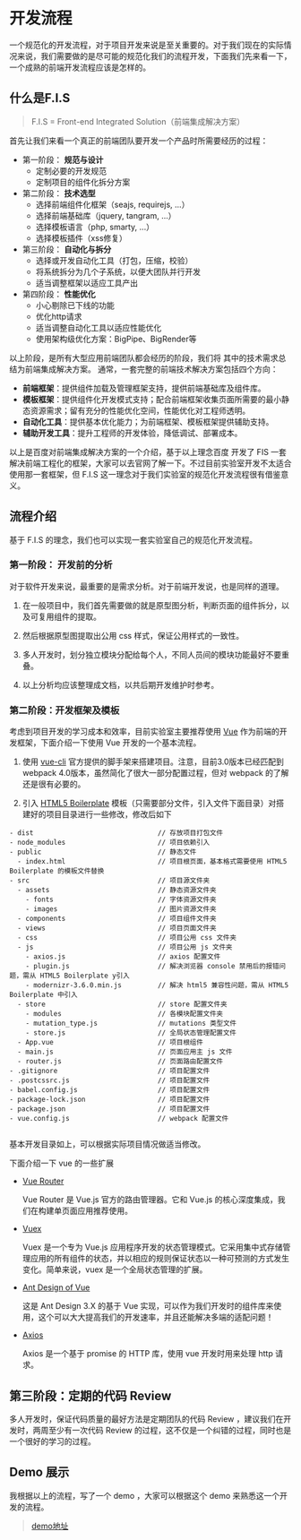 # 开发流程

一个规范化的开发流程，对于项目开发来说是至关重要的。对于我们现在的实际情况来说，我们需要做的是尽可能的规范化我们的流程开发，下面我们先来看一下，一个成熟的前端开发流程应该是怎样的。

## 什么是F.I.S

> F.I.S = Front-end Integrated Solution（前端集成解决方案）

首先让我们来看一个真正的前端团队要开发一个产品时所需要经历的过程：

* 第一阶段： **规范与设计**
  * 定制必要的开发规范
  * 定制项目的组件化拆分方案
* 第二阶段： **技术选型**
  * 选择前端组件化框架（seajs, requirejs, ...）
  * 选择前端基础库（jquery, tangram, ...）
  * 选择模板语言（php, smarty, ...）
  * 选择模板插件（xss修复）
* 第三阶段： **自动化与拆分**
  * 选择或开发自动化工具（打包，压缩，校验）
  * 将系统拆分为几个子系统，以便大团队并行开发
  * 适当调整框架以适应工具产出
* 第四阶段： **性能优化**
  * 小心剔除已下线的功能
  * 优化http请求
  * 适当调整自动化工具以适应性能优化
  * 使用架构级优化方案：BigPipe、BigRender等

以上阶段，是所有大型应用前端团队都会经历的阶段，我们将 其中的技术需求总结为前端集成解决方案。 通常，一套完整的前端技术解决方案包括四个方向：

* **前端框架**：提供组件加载及管理框架支持，提供前端基础库及组件库。
* **模板框架**：提供组件化开发模式支持；配合前端框架收集页面所需要的最小静态资源需求；留有充分的性能优化空间，性能优化对工程师透明。
* **自动化工具**：提供基本优化能力；为前端框架、模板框架提供辅助支持。
* **辅助开发工具**：提升工程师的开发体验，降低调试、部署成本。

以上是百度对前端集成解决方案的一个介绍，基于以上理念百度 开发了 FIS 一套解决前端工程化的框架，大家可以去官网了解一下。不过目前实验室开发不太适合使用那一套框架，但 F.I.S 这一理念对于我们实验室的规范化开发流程很有借鉴意义。

## 流程介绍

基于 F.I.S 的理念，我们也可以实现一套实验室自己的规范化开发流程。

### 第一阶段： 开发前的分析

对于软件开发来说，最重要的是需求分析。对于前端开发说，也是同样的道理。

1. 在一般项目中，我们首先需要做的就是原型图分析，判断页面的组件拆分，以及可复用组件的提取。

2. 然后根据原型图提取出公用 css 样式，保证公用样式的一致性。

3. 多人开发时，划分独立模块分配给每个人，不同人员间的模块功能最好不要重叠。

4. 以上分析均应该整理成文档，以共后期开发维护时参考。

### 第二阶段：开发框架及模板

考虑到项目开发的学习成本和效率，目前实验室主要推荐使用 [Vue](https://cn.vuejs.org/v2/guide/installation.html) 作为前端的开发框架，下面介绍一下使用 Vue 开发的一个基本流程。

1. 使用 [vue-cli](https://cli.vuejs.org/) 官方提供的脚手架来搭建项目。注意，目前3.0版本已经匹配到 webpack 4.0版本，虽然简化了很大一部分配置过程，但对 webpack 的了解还是很有必要的。

2. 引入 [HTML5 Boilerplate](https://html5boilerplate.com/) 模板（只需要部分文件，引入文件下面目录）对搭建好的项目目录进行一些修改，修改后如下

```
- dist                               // 存放项目打包文件
- node_modules                       // 项目依赖引入
- public                             // 静态文件
  - index.html                       // 项目根页面，基本格式需要使用 HTML5 Boilerplate 的模板文件替换
- src                                // 项目源文件夹
  - assets                           // 静态资源文件夹 
    - fonts                          // 字体资源文件夹 
    - images                         // 图片资源文件夹 
  - components                       // 项目组件文件夹
  - views                            // 项目页面文件夹
  - css                              // 项目公用 css 文件夹
  - js                               // 项目公用 js 文件夹
    - axios.js                       // axios 配置文件
    - plugin.js                      // 解决浏览器 console 禁用后的报错问题，需从 HTML5 Boilerplate y引入
    - modernizr-3.6.0.min.js         // 解决 html5 兼容性问题，需从 HTML5 Boilerplate 中引入
  - store                            // store 配置文件夹 
    - modules                        // 各模块配置文件夹 
    - mutation_type.js               // mutations 类型文件 
    - store.js                       // 全局状态管理配置文件 
  - App.vue                          // 项目根组件
  - main.js                          // 页面应用主 js 文件
  - router.js                        // 页面路由配置文件
- .gitignore                         // 项目配置文件
- .postcssrc.js                      // 项目配置文件
- babel.config.js                    // 项目配置文件
- package-lock.json                  // 项目配置文件
- package.json                       // 项目配置文件
- vue.config.js                      // webpack 配置文件


```
基本开发目录如上，可以根据实际项目情况做适当修改。

下面介绍一下 vue 的一些扩展

* [Vue Router](https://router.vuejs.org/zh/)

   Vue Router 是 Vue.js 官方的路由管理器。它和 Vue.js 的核心深度集成，我们在构建单页面应用推荐使用。

* [Vuex](https://vuex.vuejs.org/)

  Vuex 是一个专为 Vue.js 应用程序开发的状态管理模式。它采用集中式存储管理应用的所有组件的状态，并以相应的规则保证状态以一种可预测的方式发生变化。简单来说，vuex 是一个全局状态管理的扩展。

* [Ant Design of Vue](https://vuecomponent.github.io/ant-design-vue/docs/vue/introduce-cn/)

  这是 Ant Design 3.X 的基于 Vue 实现，可以作为我们开发时的组件库来使用，这个可以大大提高我们的开发速率，并且还能解决多端的适配问题！

* [Axios](https://www.kancloud.cn/yunye/axios/234845)

  Axios 是一个基于 promise 的 HTTP 库，使用 vue 开发时用来处理 http 请求。

## 第三阶段：定期的代码 Review

多人开发时，保证代码质量的最好方法是定期团队的代码 Review ，建议我们在开发时，两周至少有一次代码 Review 的过程，这不仅是一个纠错的过程，同时也是一个很好的学习的过程。

## Demo 展示

我根据以上的流程，写了一个 demo ，大家可以根据这个 demo 来熟悉这一个开发的流程。

> [demo地址](https://github.com/CavsZhouyou/Vue-Demo)
